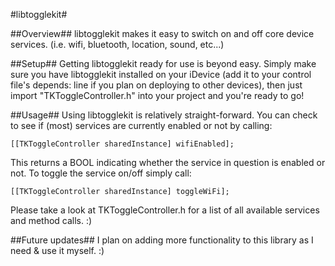 #libtogglekit#

##Overview##
libtogglekit makes it easy to switch on and off core device services. (i.e. wifi, bluetooth, location, sound, etc...)

##Setup##
Getting libtogglekit ready for use is beyond easy. Simply make sure you have libtogglekit installed on your iDevice (add it to your control file's depends: line if you plan on deploying to other devices), then just import "TKToggleController.h" into your project and you're ready to go!

##Usage##
Using libtogglekit is relatively straight-forward. You can check to see if (most) services are currently enabled or not by calling:

    [[TKToggleController sharedInstance] wifiEnabled];

This returns a BOOL indicating whether the service in question is enabled or not. To toggle the service on/off simply call:

    [[TKToggleController sharedInstance] toggleWiFi];

Please take a look at TKToggleController.h for a list of all available services and method calls. :)

##Future updates##
I plan on adding more functionality to this library as I need & use it myself. :)